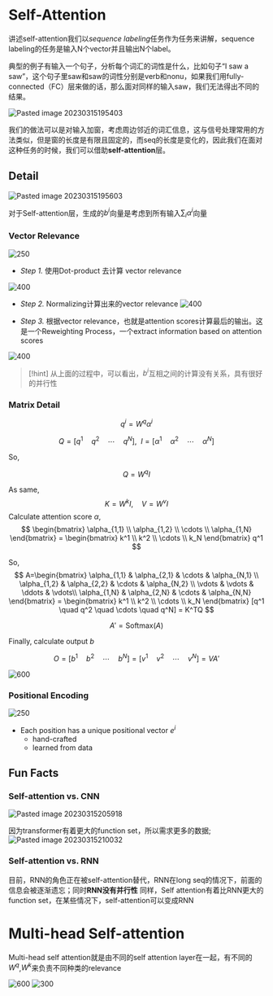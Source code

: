 
# Self-Attention

讲述self-attention我们以*sequence labeling*任务作为任务来讲解，sequence labeling的任务是输入N个vector并且输出N个label。

典型的例子有输入一个句子，分析每个词汇的词性是什么，比如句子“I saw a saw”，这个句子里saw和saw的词性分别是verb和nonu，如果我们用fully-connected（FC）层来做的话，那么面对同样的输入saw，我们无法得出不同的结果。

![Pasted image 20230315195403](Deep_LearningAndMachine_Learning/Deep_Learning_Block/attachments/1.png)

我们的做法可以是对输入加窗，考虑周边邻近的词汇信息，这与信号处理常用的方法类似，但是窗的长度是有限且固定的，而seq的长度是变化的，因此我们在面对这种任务的时候，我们可以借助**self-attention**层。

## Detail

![Pasted image 20230315195603](Deep_LearningAndMachine_Learning/Deep_Learning_Block/attachments/Pasted%20image%2020230315195603.png)

对于Self-attention层，生成的$b^i$向量是考虑到所有输入$\sum_i\alpha^i$向量

### Vector Relevance

![250](Deep_LearningAndMachine_Learning/Deep_Learning_Block/attachments/Pasted%20image%2020230315200009.png)


* *Step 1.* 使用Dot-product 去计算 vector relevance

![400](Deep_LearningAndMachine_Learning/Deep_Learning_Block/attachments/Pasted%20image%2020230315201906.png)

* *Step 2.* Normalizing计算出来的vector relevance
![400](Deep_LearningAndMachine_Learning/Deep_Learning_Block/attachments/Pasted%20image%2020230315202047.png)

* *Step 3.*  根据vector relevance，也就是attention scores计算最后的输出。这是一个Reweighting Process，一个extract information based on attention scores

![400](Deep_LearningAndMachine_Learning/Deep_Learning_Block/attachments/Pasted%20image%2020230315202314.png)

> [!hint] 
>  从上面的过程中，可以看出，$b^i$互相之间的计算没有关系，具有很好的并行性

### Matrix Detail

$$
q^i = W^q \alpha^i
$$


$$
Q = [q^1 \quad q^2 \quad \cdots \quad q^N],\ \  I = [\alpha^1 \quad \alpha^2 \quad \cdots \quad \alpha^N]
$$



So,

$$
Q = W^q I
$$

As same,
$$
K = W^k I,\quad V = W^v I
$$
Calculate attention score $\alpha$,
$$
\begin{bmatrix}
\alpha_{1,1} \\
\alpha_{1,2} \\
\cdots \\
\alpha_{1,N}
\end{bmatrix} =
\begin{bmatrix}
k^1 \\
k^2 \\
\cdots \\
k_N
\end{bmatrix} q^1
$$

So,
$$
A=\begin{bmatrix}
\alpha_{1,1} & \alpha_{2,1} & \cdots & \alpha_{N,1} \\
\alpha_{1,2} & \alpha_{2,2} & \cdots & \alpha_{N,2} \\
\vdots & \vdots & \ddots & \vdots\\
\alpha_{1,N} & \alpha_{2,N} & \cdots & \alpha_{N,N}
\end{bmatrix} =
\begin{bmatrix}
k^1 \\
k^2 \\
\cdots \\
k_N
\end{bmatrix} [q^1 \quad q^2 \quad \cdots \quad q^N] = K^TQ
$$

$$
A' = \text{Softmax}(A)
$$

Finally, calculate output $b$

$$
O = [b^1 \quad b^2 \quad \cdots \quad b^N] = [v^1 \quad v^2 \quad \cdots \quad v^N] = VA'
$$

![600](Deep_LearningAndMachine_Learning/Deep_Learning_Block/attachments/Pasted%20image%2020230315205148.png)

### Positional Encoding
![250](Deep_LearningAndMachine_Learning/Deep_Learning_Block/attachments/Pasted%20image%2020230315205727.png)
* Each position has a unique positional vector $e^i$
	* hand-crafted
	* learned from data

## Fun Facts

### Self-attention vs. CNN

![Pasted image 20230315205918](Deep_LearningAndMachine_Learning/Deep_Learning_Block/attachments/Pasted%20image%2020230315205918.png)

因为transformer有着更大的function set，所以需求更多的数据; ![Pasted image 20230315210032](Deep_LearningAndMachine_Learning/Deep_Learning_Block/attachments/Pasted%20image%2020230315210032.png)

### Self-attention vs. RNN

目前，RNN的角色正在被self-attention替代，RNN在long seq的情况下，前面的信息会被逐渐遗忘；同时**RNN没有并行性**
同样，Self attention有着比RNN更大的function set，在某些情况下，self-attention可以变成RNN

# Multi-head Self-attention
Multi-head self attention就是由不同的self attention layer在一起，有不同的$W^q$,$W^k$来负责不同种类的relevance

![600](Deep_LearningAndMachine_Learning/Deep_Learning_Block/attachments/Pasted%20image%2020230315210631.png)
![300](Deep_LearningAndMachine_Learning/Deep_Learning_Block/attachments/Pasted%20image%2020230315210704.png) 